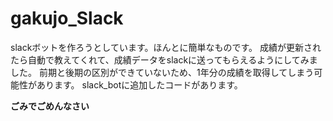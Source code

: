 # gakujo_Slack

slackボットを作ろうとしています。ほんとに簡単なものです。
成績が更新されたら自動で教えてくれて、成績データをslackに送ってもらえるようにしてみました。
前期と後期の区別ができていないため、1年分の成績を取得してしまう可能性があります。
slack_botに追加したコードがあります。

**ごみでごめんなさい**
